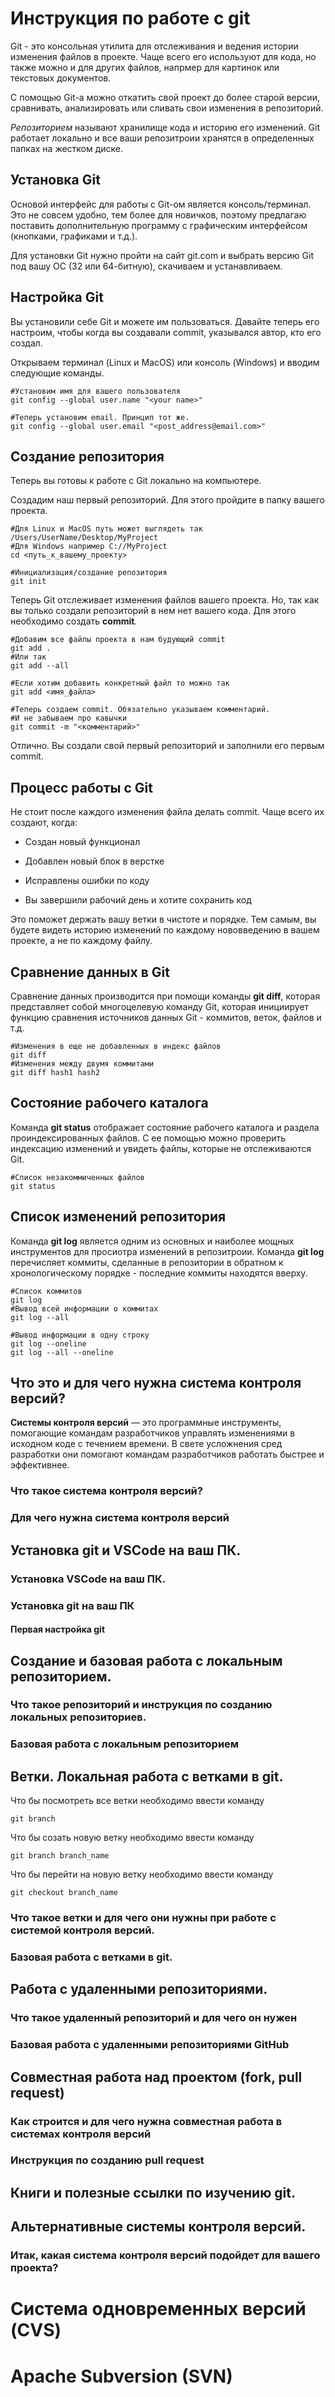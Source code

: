 # Инструкция по работе с git
Git - это консольная утилита для отслеживания и ведения истории изменения файлов в проекте. Чаще всего его используют для кода, но также можно и для других файлов, напрмер для картинок или текстовых документов.

С помощью Git-a можно откатить свой проект до более старой версии, сравнивать, анализировать или сливать свои изменения в репозиторий.

*Репозиторием* называют хранилище кода и историю его изменений. Git работает локально и все ваши репозитроии хранятся в определенных папках на жестком диске.

## **Установка Git**

Основой интерфейс для работы с Git-ом является консоль/терминал. Это не совсем удобно, тем более для новичков, поэтому предлагаю поставить дополнительную программу с графическим интерфейсом (кнопками, графиками и т.д.).

Для установки Git нужно пройти на сайт git.com и выбрать версию Git под вашу ОС (32 или 64-битную), скачиваем и устанавливаем.

## **Настройка Git**

Вы установили себе Git и можете им пользоваться. Давайте теперь его настроим, чтобы когда вы создавали commit, указывался автор, кто его создал.

Открываем терминал (Linux и MacOS) или консоль (Windows) и вводим следующие команды.

    #Установим имя для вашего пользователя
    git config --global user.name "<your name>"

    #Теперь установим email. Принцип тот же.
    git config --global user.email "<post_address@email.com>"

## **Создание репозитория**

Теперь вы готовы к работе с Git локально на компьютере.

Создадим наш первый репозиторий. Для этого пройдите в папку вашего проекта.

    #Для Linux и MacOS путь может выглядеть так /Users/UserName/Desktop/MyProject
    #Для Windows например С://MyProject
    cd <путь_к_вашему_проекту>

    #Инициализация/создание репозитория
    git init

Теперь Git отслеживает изменения файлов вашего проекта. Но, так как вы только создали репозиторий в нем нет вашего кода. Для этого необходимо создать **commit**.

    #Добавим все файлы проекта в нам будующий commit
    git add .
    #Или так
    git add --all

    #Если хотим добавить конкретный файл то можно так
    git add <имя_файла> 

    #Теперь создаем commit. Обязательно указываем комментарий.
    #И не забываем про кавычки
    git commit -m "<комментарий>"

Отлично. Вы создали свой первый репозиторий и заполнили его первым commit.

## **Процесс работы с Git**

Не стоит после каждого изменения файла делать commit. Чаще всего их создают, когда:

* Создан новый функционал

* Добавлен новый блок в верстке

* Исправлены ошибки по коду

* Вы завершили рабочий день и хотите сохранить код

Это поможет держать вашу ветки в чистоте и порядке. Тем самым, вы будете видеть историю изменений по каждому нововведению в вашем проекте, а не по каждому файлу.

## **Сравнение данных в Git**

Сравнение данных производится при помощи команды **git diff**, которая представляет собой многоцелевую команду Git, которая инициирует функцию  сравнения источников данных Git - коммитов, веток, файлов и т.д.

    #Изменения в еще не добавленных в индекс файлов
    git diff
    #Изменения между двумя коммитами
    git diff hash1 hash2

## **Состояние рабочего каталога**

Команда **git status** отображает состояние рабочего каталога и раздела проиндексированных файлов. С ее помощью можно проверить индексацию изменений и увидеть файлы, которые не отслеживаются Git.

    #Список незакоммиченных файлов
    git status

## **Список изменений репозитория**

Команда **git log** является одним из основных и наиболее мощных инструментов для просиотра изменений в репозитроии. Команда **git log** перечисляет коммиты, сделанные в репозитории в обратном к хронологическому порядке - последние коммиты находятся вверху.

    #Список коммитов
    git log
    #Вывод всей информации о коммитах 
    git log --all

    #Вывод информации в одну строку
    git log --oneline
    git log --all --oneline
## Что это и для чего нужна система контроля версий?

**Системы контроля версий** — это программные инструменты, помогающие командам разработчиков управлять изменениями в исходном коде с течением времени. В свете усложнения сред разработки они помогают командам разработчиков работать быстрее и эффективнее.

### Что такое система контроля версий?

### Для чего нужна система контроля версий

## Установка git и VSCode на ваш ПК.

### Установка VSCode на ваш ПК.

### Установка git на ваш ПК

#### Первая настройка git

## Создание и базовая работа с локальным репозиторием.

### Что такое репозиторий и инструкция по созданию локальных репозиториев.

### Базовая работа с локальным репозиторием

## Ветки. Локальная работа с ветками в git.

Что бы посмотреть все ветки необходимо ввести команду

    git branch

Что бы созать новую ветку необходимо ввести команду

    git branch branch_name

Что бы перейти на новую ветку необходимо ввести команду

    git checkout branch_name



### Что такое ветки и для чего они нужны при работе с системой контроля версий.

### Базовая работа с ветками в git.

## Работа с удаленными репозиториями.

### Что такое удаленный репозиторий и для чего он нужен

### Базовая работа с удаленными репозиториями GitHub

## Совместная работа над проектом (fork, pull request)

### Как строится и для чего нужна совместная работа в системах контроля версий

### Инструкция по созданию pull request

## Книги и полезные ссылки по изучению git.

## Альтернативные системы контроля версий.

### Итак, какая система контроля версий подойдет для вашего проекта?

# Система одновременных версий (CVS)

# Apache Subversion (SVN)

